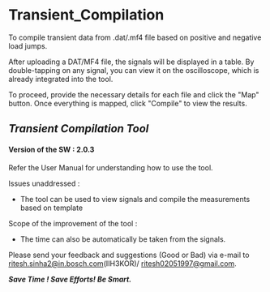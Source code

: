 # Transient_Compilation
To compile transient data from .dat/.mf4 file based on positive and negative load jumps.

After uploading a DAT/MF4 file, the signals will be displayed in a table. By double-tapping on any signal, you can view it on the oscilloscope, which is already integrated into the tool.

To proceed, provide the necessary details for each file and click the "Map" button. Once everything is mapped, click "Compile" to view the results.

## ***Transient Compilation Tool***

#### Version of the SW : 2.0.3

Refer the User Manual for understanding how to use the tool.

  Issues unaddressed :
  - The tool can be used to view signals and compile the measurements based on template

  Scope of the improvement of the tool :
  - The time can also be automatically be taken from the signals. 

Please send your feedback and suggestions (Good or Bad) via e-mail to ritesh.sinha2@in.bosch.com(IIH3KOR)/ ritesh02051997@gmail.com.

***Save Time ! Save Efforts! Be Smart.***
